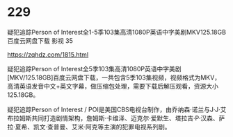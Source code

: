 # 229
疑犯追踪Person of Interest全1-5季103集高清1080P英语中字美剧MKV125.18GB百度云网盘下载 影视  35

https://zqhdz.com/1815.html

疑犯追踪Person of Interest全5季103集高清1080P英语中字美剧[MKV/125.18GB]百度云网盘下载，一共包含5季103集视频，视频格式为MKV，高清英语发音中文+英文字幕，做压缩包处理，需要下载后解压观看，资源大小125.18GB。

疑犯追踪Person of Interest / POI是美国CBS电视台制作，由乔纳森·诺兰与J·J·艾布拉姆斯共同打造剧情架构，詹姆斯·卡维泽、迈克尔·爱默生、塔拉吉·P·汉森、萨拉·夏希、凯文·查普曼、艾米·阿克等主演的犯罪电视系列剧。
